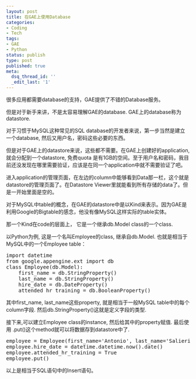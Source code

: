 ```yaml
---
layout: post
title: 在GAE上使用Database
categories:
- Coding
- Tech
tags:
- GAE
- Python
status: publish
type: post
published: true
meta:
  dsq_thread_id: ''
  _edit_last: '1'
---
```

很多应用都需要database的支持，GAE提供了不错的Database服务。

但是对于新手来讲，不是太容易理解GAE的database. GAE上的database称为datastore.

对于习惯于MySQL这种常见的SQL database的开发者来说，第一步当然是建立一个database, 然后又用户名，密码这些必要的东西。

但是对于GAE上的datastore来说，这些都不需要。在GAE上创建好的application, 就会分配到一个datastore, 免费quota 是有1GB的空间。至于用户名和密码，我目前还没发现在哪里需要验证，应该是在同一个application中就不需要验证了吧。

进入application的管理页面，在左边的column中能够看到Data那一栏，这个就是datastore的管理页面了。在Datastore Viewer里就能看到所有存储的data了。但是一开始里面是空的。

对于MySQL中table的概念，在GAE的datastore中是以Kind来表示。因为GAE是利用Google的Bigtable的感念，他没有像MySQL这样实际的table实体。

那一个Kind在code的层面上， 它是一个继承db.Model class的一个class.

以Python为例, 这是一个名叫Employee的class, 继承自db.Model. 也就是相当于MySQL中的一个Employee table：
<pre class="lang:python decode:true ">import datetime
from google.appengine.ext import db
class Employee(db.Model):
    first_name = db.StringProperty()
    last_name = db.StringProperty()
    hire_date = db.DateProperty()
    attended_hr_training = db.BooleanProperty()</pre>
其中first_name, last_name这些property, 就是相当于一般MySQL table中的每个column字段. 然后db.StringProperty()这就是定义字段的类型.

接下来,可以建立Employee class的instance, 然后给其中的property赋值. 最后使用 .put()这个method就可以将数据存到datastore中了.
<pre class="lang:python decode:true ">employee = Employee(first_name='Antonio', last_name='Salieri')
employee.hire_date = datetime.datetime.now().date()
employee.attended_hr_training = True
employee.put()</pre>
以上是相当于SQL语句中的Insert语句。
